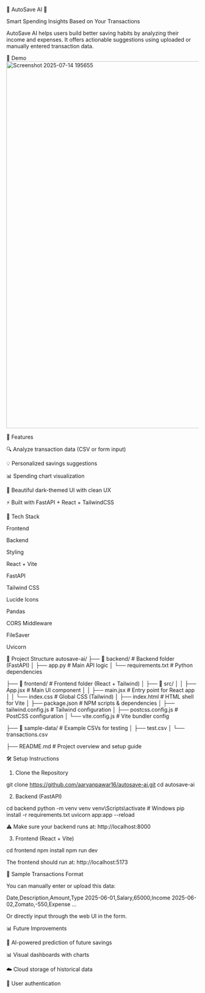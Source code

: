 🧠 AutoSave AI 💸

Smart Spending Insights Based on Your Transactions

AutoSave AI helps users build better saving habits by analyzing their income and expenses. It offers actionable suggestions using uploaded or manually entered transaction data.

📸 Demo
<img width="1916" height="960" alt="Screenshot 2025-07-14 195655" src="https://github.com/user-attachments/assets/d2f94567-2f29-445c-a435-b37dcc1ad659" />



🚀 Features

🔍 Analyze transaction data (CSV or form input)

💡 Personalized savings suggestions

📊 Spending chart visualization

🌙 Beautiful dark-themed UI with clean UX

⚡ Built with FastAPI + React + TailwindCSS

🧩 Tech Stack

Frontend

Backend

Styling

React + Vite

FastAPI

Tailwind CSS

Lucide Icons

Pandas

CORS Middleware

FileSaver

Uvicorn


📁 Project Structure
autosave-ai/
├── 📂 backend/                  # Backend folder (FastAPI)
│   ├── app.py                  # Main API logic
│   └── requirements.txt        # Python dependencies

├── 📂 frontend/                 # Frontend folder (React + Tailwind)
│   ├── 📂 src/
│   │   ├── App.jsx             # Main UI component
│   │   ├── main.jsx            # Entry point for React app
│   │   └── index.css           # Global CSS (Tailwind)
│   ├── index.html              # HTML shell for Vite
│   ├── package.json            # NPM scripts & dependencies
│   ├── tailwind.config.js      # Tailwind configuration
│   ├── postcss.config.js       # PostCSS configuration
│   └── vite.config.js          # Vite bundler config

├── 📂 sample-data/             # Example CSVs for testing
│   ├── test.csv
│   └── transactions.csv

├── README.md                   # Project overview and setup guide


🛠️ Setup Instructions

1. Clone the Repository

git clone https://github.com/aaryanpawar16/autosave-ai.git
cd autosave-ai

2. Backend (FastAPI)

cd backend
python -m venv venv
venv\Scripts\activate  # Windows
pip install -r requirements.txt
uvicorn app:app --reload

⚠️ Make sure your backend runs at: http://localhost:8000

3. Frontend (React + Vite)

cd frontend
npm install
npm run dev

The frontend should run at: http://localhost:5173

🔪 Sample Transactions Format

You can manually enter or upload this data:

Date,Description,Amount,Type
2025-06-01,Salary,65000,Income
2025-06-02,Zomato,-550,Expense
...

Or directly input through the web UI in the form.

📊 Future Improvements

🧠 AI-powered prediction of future savings

📊 Visual dashboards with charts

☁️ Cloud storage of historical data

👤 User authentication

